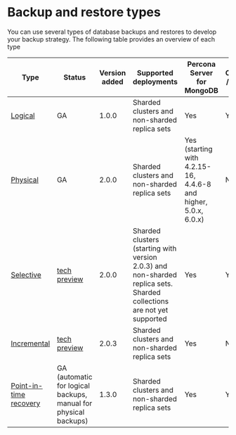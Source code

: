 # Backup and restore types

You can use several types of database backups and restores to develop your backup strategy. The following table provides an overview of each type

| Type           | Status  | Version added | Supported deployments | Percona Server for MongoDB | MongoDB Community /Enterprise Edition | 
| ---------------| -------- | ------------ | ----------------------| ------------------ | ---------------------------------------|
| [Logical](logical.md)| GA      | 1.0.0         | Sharded clusters and non-sharded replica sets | Yes | Yes | 
| [Physical](physical.md) | GA      | 2.0.0         | Sharded clusters and non-sharded replica sets | Yes (starting with 4.2.15-16, 4.4.6-8 and higher, 5.0.x, 6.0.x) | No | 
| [Selective](../usage/selective-backup.md) | [tech preview](../reference/glossary.md#technical-preview-feature)| 2.0.0         | Sharded clusters (starting with version 2.0.3) and non-sharded replica sets. Sharded collections are not yet supported | Yes | Yes | 
| [Incremental](../usage/incremental-backup.md) | [tech preview](../reference/glossary.md#technical-preview-feature)| 2.0.3         | Sharded clusters and non-sharded replica sets | Yes  | No | 
| [Point-in-time recovery](../usage/point-in-time-recovery.md) | GA (automatic for logical backups, manual for physical backups) | 1.3.0   | Sharded clusters and non-sharded replica sets | Yes | Yes | 


